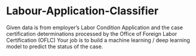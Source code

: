# Labour-Application-Classifier
Given data is from employer’s Labor Condition Application and the case certification determinations processed by the Office of Foreign Labor Certification (OFLC)  Your job is to build a machine learning / deep learning model to predict the status of the case.
